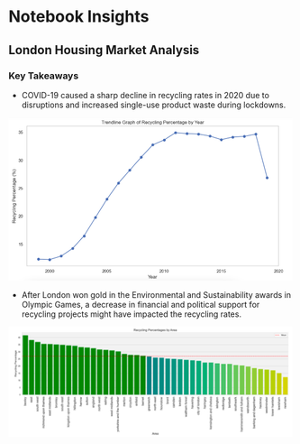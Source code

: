 # Notebook Insights

## London Housing Market Analysis

### Key Takeaways

- COVID-19 caused a sharp decline in recycling rates in 2020 due to disruptions and increased single-use product waste during lockdowns.

![Image Name](recycling_by_year.png)

- After London won gold in the Environmental and Sustainability awards in Olympic Games, a decrease in financial and political support for recycling projects might have impacted the recycling rates.

![Image Name](recycling_by_area.png)
